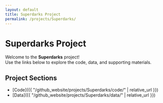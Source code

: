 ```yaml
---
layout: default
title: Superdarks Project
permalink: /projects/Superdarks/
---
```


# Superdarks Project

Welcome to the **Superdarks** project!  
Use the links below to explore the code, data, and supporting materials.

## Project Sections

- [Code]({{ "/github_website/projects/Superdarks/code/"  | relative_url }})
- [Data]({{ "/github_website/projects/Superdarks/data/"  | relative_url }})

<!-- debug: url={{ site.url }} baseurl={{ site.baseurl }} page.url={{ page.url }} -->
